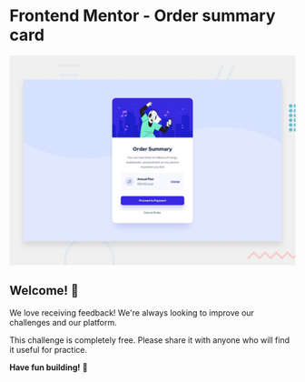 # Frontend Mentor - Order summary card

![Design preview for the Order summary card coding challenge](./design/desktop-preview.jpg)

## Welcome! 👋

We love receiving feedback! We're always looking to improve our challenges and our platform. 

This challenge is completely free. Please share it with anyone who will find it useful for practice.

**Have fun building!** 🚀

